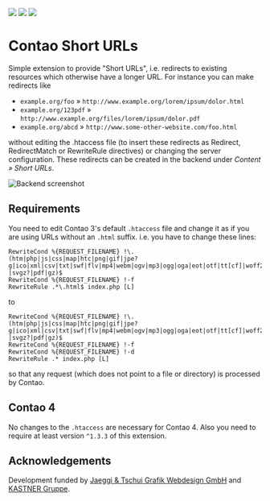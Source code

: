 [![](https://img.shields.io/maintenance/yes/2018.svg)](https://github.com/fritzmg/contao-short-urls)
[![](https://img.shields.io/packagist/v/fritzmg/contao-short-urls.svg)](https://packagist.org/packages/fritzmg/contao-short-urls)
[![](https://img.shields.io/packagist/dt/fritzmg/contao-short-urls.svg)](https://packagist.org/packages/fritzmg/contao-short-urls)

Contao Short URLs
===================

Simple extension to provide "Short URLs", i.e. redirects to existing resources which otherwise have a longer URL. For instance you can make redirects like

* `example.org/foo` » `http://www.example.org/lorem/ipsum/dolor.html`
* `example.org/123pdf` » `http://www.example.org/files/lorem/ipsum/dolor.pdf`
* `example.org/abcd` » `http://www.some-other-website.com/foo.html`

without editing the .htaccess file (to insert these redirects as Redirect, RedirectMatch or RewriteRule directives) or changing the server configuration. These redirects can be created in the backend under _Content » Short URLs_.

![Backend screenshot](https://raw.githubusercontent.com/fritzmg/contao-short-urls/master/screenshot.png)


## Requirements

You need to edit Contao 3's default `.htaccess` file and change it as if you are using URLs without an `.html` suffix. i.e. you have to change these lines:

```
RewriteCond %{REQUEST_FILENAME} !\.(htm|php|js|css|map|htc|png|gif|jpe?g|ico|xml|csv|txt|swf|flv|mp4|webm|ogv|mp3|ogg|oga|eot|otf|tt[cf]|woff2?|svgz?|pdf|gz)$
RewriteCond %{REQUEST_FILENAME} !-f
RewriteRule .*\.html$ index.php [L]
```

to

```
RewriteCond %{REQUEST_FILENAME} !\.(htm|php|js|css|map|htc|png|gif|jpe?g|ico|xml|csv|txt|swf|flv|mp4|webm|ogv|mp3|ogg|oga|eot|otf|tt[cf]|woff2?|svgz?|pdf|gz)$
RewriteCond %{REQUEST_FILENAME} !-f
RewriteCond %{REQUEST_FILENAME} !-d
RewriteRule .* index.php [L]
```

so that any request (which does not point to a file or directory) is processed by Contao.

## Contao 4

No changes to the `.htaccess` are necessary for Contao 4. Also you need to require at least version `^1.3.3` of this extension.


## Acknowledgements

Development funded by [Jaeggi & Tschui Grafik Webdesign GmbH](http://www.jaeggitschui.ch/) and [KASTNER Gruppe](http://www.kastner.at/).
